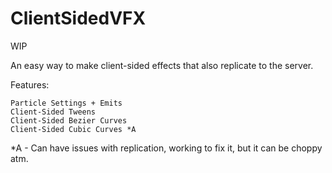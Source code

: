 # ClientSidedVFX

WIP

An easy way to make client-sided effects that also replicate to the server.

Features:
```
Particle Settings + Emits
Client-Sided Tweens
Client-Sided Bezier Curves
Client-Sided Cubic Curves *A
```






*A - Can have issues with replication, working to fix it, but it can be choppy atm.
